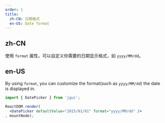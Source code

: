 ```yaml
---
order: 1
title:
  zh-CN: 日期格式
  en-US: Date format
---
```


## zh-CN

使用 `format` 属性，可以自定义你需要的日期显示格式，如 `yyyy/MM/dd`。

## en-US

By using `format`, you can customize the format(such as `yyyy/MM/dd`) the date is displayed in. 

````jsx
import { DatePicker } from 'jgui';

ReactDOM.render(
  <DatePicker defaultValue="2015/01/01" format="yyyy/MM/dd" />
, mountNode);
````

